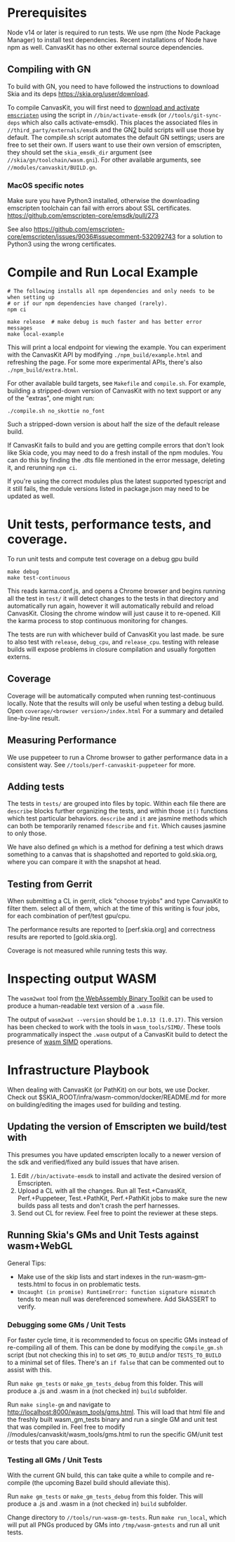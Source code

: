 # Prerequisites

Node v14 or later is required to run tests. We use npm (the Node Package Manager) to install
test dependencies. Recent installations of Node have npm as well.
CanvasKit has no other external source dependencies.

## Compiling with GN
To build with GN, you need to have followed the instructions to download Skia and its deps
<https://skia.org/user/download>.

To compile CanvasKit, you will first need to [download and activate `emscripten`][1] using the
script in `//bin/activate-emsdk` (or `//tools/git-sync-deps` which also calls activate-emsdk).
This places the associated files in `//third_party/externals/emsdk` and the GN[2] build scripts
will use those by default.
The compile.sh script automates the default GN settings; users are free to set their own. If users
want to use their own version of emscripten, they should set the `skia_emsdk_dir` argument
(see `//skia/gn/toolchain/wasm.gni`). For other available arguments, see
`//modules/canvaskit/BUILD.gn`.

[1]: https://emscripten.org/
[2]: https://chromium.googlesource.com/chromium/src/tools/gn/+/48062805e19b4697c5fbd926dc649c78b6aaa138/README.md

### MacOS specific notes
Make sure you have Python3 installed, otherwise the downloading emscripten toolchain
can fail with errors about SSL certificates. <https://github.com/emscripten-core/emsdk/pull/273>

See also <https://github.com/emscripten-core/emscripten/issues/9036#issuecomment-532092743>
for a solution to Python3 using the wrong certificates.

# Compile and Run Local Example

```
# The following installs all npm dependencies and only needs to be when setting up
# or if our npm dependencies have changed (rarely).
npm ci

make release  # make debug is much faster and has better error messages
make local-example
```

This will print a local endpoint for viewing the example.  You can experiment
with the CanvasKit API by modifying `./npm_build/example.html` and refreshing
the page. For some more experimental APIs, there's also `./npm_build/extra.html`.

For other available build targets, see `Makefile` and `compile.sh`.
For example, building a stripped-down version of CanvasKit with no text support or
any of the "extras", one might run:

    ./compile.sh no_skottie no_font

Such a stripped-down version is about half the size of the default release build.

If CanvasKit fails to build and you are getting compile errors that don't look like Skia code,
you may need to do a fresh install of the npm modules. You can do this by finding the .dts file
mentioned in the error message, deleting it, and rerunning `npm ci`.

If you're using the correct modules plus the latest supported typescript and it still fails,
the module versions listed in package.json may need to be updated as well.

# Unit tests, performance tests, and coverage.

To run unit tests and compute test coverage on a debug gpu build

```
make debug
make test-continuous
```

This reads karma.conf.js, and opens a Chrome browser and begins running all the test
in `test/` it will detect changes to the tests in that directory and automatically
run again, however it will automatically rebuild and reload CanvasKit. Closing the
chrome window will just cause it to re-opened. Kill the karma process to stop continuous
monitoring for changes.

The tests are run with whichever build of CanvasKit you last made. be sure to also
test with `release`, `debug_cpu`, and `release_cpu`. testing with release builds will
expose problems in closure compilation and usually forgotten externs.

## Coverage

Coverage will be automatically computed when running test-continuous locally. Note that
the results will only be useful when testing a debug build. Open
`coverage/<browser version>/index.html` For a summary and detailed line-by-line result.

## Measuring Performance

We use puppeteer to run a Chrome browser to gather performance data in a consistent way.
See `//tools/perf-canvaskit-puppeteer` for more.

## Adding tests

The tests in `tests/` are grouped into files by topic.
Within each file there are `describe` blocks further organizing the tests, and within those
`it()` functions which test particular behaviors. `describe` and `it` are jasmine methods
which can both be temporarily renamed `fdescribe` and `fit`. Which causes jasmine to only those.

We have also defined `gm` which is a method for defining a test which draws something to a canvas
that is shapshotted and reported to gold.skia.org, where you can compare it with the snapshot at
head.

## Testing from Gerrit

When submitting a CL in gerrit, click "choose tryjobs" and type CanvasKit to filter them.
select all of them, which at the time of this writing is four jobs, for each combination
of perf/test gpu/cpu.

The performance results are reported to [perf.skia.org] and correctness results are reported to
[gold.skia.org].

Coverage is not measured while running tests this way.

# Inspecting output WASM

The `wasm2wat` tool from [the WebAssembly Binary Toolkit](https://github.com/WebAssembly/wabt)
can be used to produce a human-readable text version of a `.wasm` file.

The output of `wasm2wat --version` should be `1.0.13 (1.0.17)`. This version has been checked to
work with the tools in `wasm_tools/SIMD/`. These tools programmatically inspect the `.wasm` output
of a CanvasKit build to detect the presence of [wasm SIMD](https://github.com/WebAssembly/simd)
operations.

# Infrastructure Playbook

When dealing with CanvasKit (or PathKit) on our bots, we use Docker. Check out
$SKIA_ROOT/infra/wasm-common/docker/README.md for more on building/editing the
images used for building and testing.

## Updating the version of Emscripten we build/test with

This presumes you have updated emscripten locally to a newer version of the
sdk and verified/fixed any build issues that have arisen.

  1. Edit `//bin/activate-emsdk` to install and activate the desired version of Emscripten.
  2. Upload a CL with all the changes. Run all Test.+CanvasKit, Perf.+Puppeteer,
      Test.+PathKit, Perf.+PathKit jobs to make sure the new builds pass all
      tests and don't crash the perf harnesses.
  3. Send out CL for review. Feel free to point the reviewer at these steps.

## Running Skia's GMs and Unit Tests against wasm+WebGL ##

General Tips:
 - Make use of the skip lists and start indexes in the run-wasm-gm-tests.html to focus in on
   problematic tests.
 - `Uncaught (in promise) RuntimeError: function signature mismatch` tends to mean null was
   dereferenced somewhere. Add SkASSERT to verify.

### Debugging some GMs / Unit Tests
For faster cycle time, it is recommended to focus on specific GMs instead of re-compiling all
of them. This can be done by modifying the `compile_gm.sh` script (but not checking this in)
to set `GMS_TO_BUILD` and/or `TESTS_TO_BUILD` to a minimal set of files. There's an `if false`
that can be commented out to assist with this.

Run `make gm_tests` or `make_gm_tests_debug` from this folder. This will produce a .js and .wasm
in a (not checked in) `build` subfolder.

Run `make single-gm` and navigate to <http://localhost:8000/wasm_tools/gms.html>. This will load
that html file and the freshly built wasm_gm_tests binary and run a single GM and unit test that
was compiled in. Feel free to modify //modules/canvaskit/wasm_tools/gms.html to run the specific
GM/unit test or tests that you care about.

### Testing all GMs / Unit Tests
With the current GN build, this can take quite a while to compile and re-compile (the upcoming
Bazel build should alleviate this).

Run `make gm_tests` or `make_gm_tests_debug` from this folder. This will produce a .js and .wasm
in a (not checked in) `build` subfolder.

Change directory to `//tools/run-wasm-gm-tests`. Run `make run_local`, which will put all PNGs
produced by GMs into `/tmp/wasm-gmtests` and run all unit tests.
